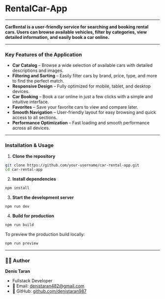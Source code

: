 # RentalCar-App

---

**CarRental is a user-friendly service for searching and booking rental cars.
Users can browse available vehicles, filter by categories, view detailed
information, and easily book a car online.**

---

### Key Features of the Application

- **Car Catalog** – Browse a wide selection of available cars with detailed
  descriptions and images.
- **Filtering and Sorting** – Easily filter cars by brand, price, type, and more
  to find the perfect match.
- **Responsive Design** – Fully optimized for mobile, tablet, and desktop
  devices.
- **Car Booking** – Book a car online in just a few clicks with a simple and
  intuitive interface.
- **Favorites** – Save your favorite cars to view and compare later.
- **Smooth Navigation** – User-friendly layout for easy browsing and quick
  access to all sections.
- **Performance Optimization** – Fast loading and smooth performance across all
  devices.

---

### Installation & Usage

1. **Clone the repository**

```bash
git clone https://github.com/your-username/car-rental-app.git
cd car-rental-app
```

2. **Install dependencies**

```bash
npm install
```

3. **Start the development server**

```bash
npm run dev
```

4. **Build for production**

```bash
npm run build
```

To preview the production build locally:

```bash
npm run preview
```

---

### 👨‍💻 Author

**Denis Taran**

- Fullstack Developer
- 📧 Email: denistaran482@gmail.com
- 📁 GitHub: [github.com/denistaran987](https://github.com/denistaran987)
